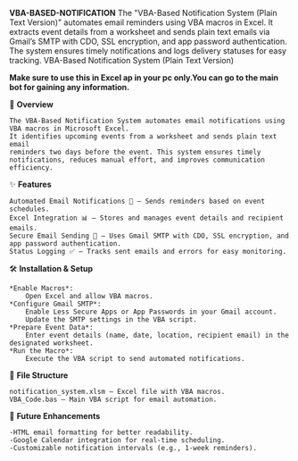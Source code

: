 **VBA-BASED-NOTIFICATION**
The "VBA-Based Notification System (Plain Text Version)" automates email reminders using VBA macros in Excel. It extracts event details from a worksheet and sends plain text emails via Gmail’s SMTP with CDO, SSL encryption, and app password authentication. The system ensures timely notifications and logs delivery statuses for easy tracking.
VBA-Based Notification System (Plain Text Version)

**Make sure to use this in Excel ap in your pc only.You can go to the main bot for gaining any information.**


📌 **Overview**


	The VBA-Based Notification System automates email notifications using VBA macros in Microsoft Excel. 
 	It identifies upcoming events from a worksheet and sends plain text email 
 	reminders two days before the event. This system ensures timely notifications, reduces manual effort, and improves communication efficiency.




✨ **Features**


	Automated Email Notifications 📧 – Sends reminders based on event schedules.
	Excel Integration 📊 – Stores and manages event details and recipient emails.
	Secure Email Sending 🔐 – Uses Gmail SMTP with CDO, SSL encryption, and app password authentication.
	Status Logging ✅ – Tracks sent emails and errors for easy monitoring.



 
🛠️ **Installation & Setup**


	*Enable Macros*: 
 		Open Excel and allow VBA macros.
	*Configure Gmail SMTP*:
		Enable Less Secure Apps or App Passwords in your Gmail account.
		Update the SMTP settings in the VBA script.
	*Prepare Event Data*:
		Enter event details (name, date, location, recipient email) in the designated worksheet.
	*Run the Macro*:
		Execute the VBA script to send automated notifications.


  
📂 **File Structure**


	notification_system.xlsm – Excel file with VBA macros.
	VBA_Code.bas – Main VBA script for email automation.



 
🚀 **Future Enhancements**


	-HTML email formatting for better readability.
	-Google Calendar integration for real-time scheduling.
	-Customizable notification intervals (e.g., 1-week reminders).


